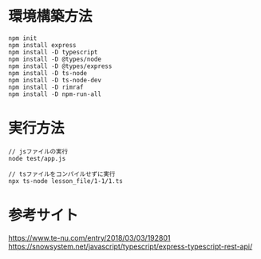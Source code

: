 
# 環境構築方法
```
npm init
npm install express
npm install -D typescript
npm install -D @types/node
npm install -D @types/express
npm install -D ts-node
npm install -D ts-node-dev
npm install -D rimraf
npm install -D npm-run-all
```

# 実行方法
```
// jsファイルの実行
node test/app.js

// tsファイルをコンパイルせずに実行
npx ts-node lesson_file/1-1/1.ts
```

# 参考サイト
https://www.te-nu.com/entry/2018/03/03/192801
https://snowsystem.net/javascript/typescript/express-typescript-rest-api/
